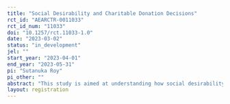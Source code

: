 ```yaml
---
title: "Social Desirability and Charitable Donation Decisions"
rct_id: "AEARCTR-0011033"
rct_id_num: "11033"
doi: "10.1257/rct.11033-1.0"
date: "2023-03-02"
status: "in_development"
jel: ""
start_year: "2023-04-01"
end_year: "2023-05-31"
pi: "Sutanuka Roy"
pi_other: ""
abstract: "This study is aimed at understanding how social desirability affects charitable giving."
layout: registration
---
```


